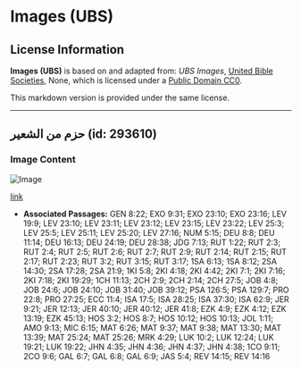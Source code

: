 # Images (UBS)

## License Information

**Images (UBS)** is based on and adapted from: _UBS Images_, [United Bible Societies](https://unitedbiblesocieties.org/), None, which is licensed under a [Public Domain CC0](https://creativecommons.org/public-domain/cc0/).

This markdown version is provided under the same license.



--------------------------------

## حزم من الشعير (id: 293610)

### Image Content

![Image](https://cdn.aquifer.bible/aquifer-content/resources/Media/WEB-0837_sheaves_of_barley.jpg)

[link](https://cdn.aquifer.bible/aquifer-content/resources/Media/WEB-0837_sheaves_of_barley.jpg)

* **Associated Passages:** GEN 8:22; EXO 9:31; EXO 23:10; EXO 23:16; LEV 19:9; LEV 23:10; LEV 23:11; LEV 23:12; LEV 23:15; LEV 23:22; LEV 25:3; LEV 25:5; LEV 25:11; LEV 25:20; LEV 27:16; NUM 5:15; DEU 8:8; DEU 11:14; DEU 16:13; DEU 24:19; DEU 28:38; JDG 7:13; RUT 1:22; RUT 2:3; RUT 2:4; RUT 2:5; RUT 2:6; RUT 2:7; RUT 2:9; RUT 2:14; RUT 2:15; RUT 2:17; RUT 2:23; RUT 3:2; RUT 3:15; RUT 3:17; 1SA 6:13; 1SA 8:12; 2SA 14:30; 2SA 17:28; 2SA 21:9; 1KI 5:8; 2KI 4:18; 2KI 4:42; 2KI 7:1; 2KI 7:16; 2KI 7:18; 2KI 19:29; 1CH 11:13; 2CH 2:9; 2CH 2:14; 2CH 27:5; JOB 4:8; JOB 24:6; JOB 24:10; JOB 31:40; JOB 39:12; PSA 126:5; PSA 129:7; PRO 22:8; PRO 27:25; ECC 11:4; ISA 17:5; ISA 28:25; ISA 37:30; ISA 62:9; JER 9:21; JER 12:13; JER 40:10; JER 40:12; JER 41:8; EZK 4:9; EZK 4:12; EZK 13:19; EZK 45:13; HOS 3:2; HOS 8:7; HOS 10:12; HOS 10:13; JOL 1:11; AMO 9:13; MIC 6:15; MAT 6:26; MAT 9:37; MAT 9:38; MAT 13:30; MAT 13:39; MAT 25:24; MAT 25:26; MRK 4:29; LUK 10:2; LUK 12:24; LUK 19:21; LUK 19:22; JHN 4:35; JHN 4:36; JHN 4:37; JHN 4:38; 1CO 9:11; 2CO 9:6; GAL 6:7; GAL 6:8; GAL 6:9; JAS 5:4; REV 14:15; REV 14:16

